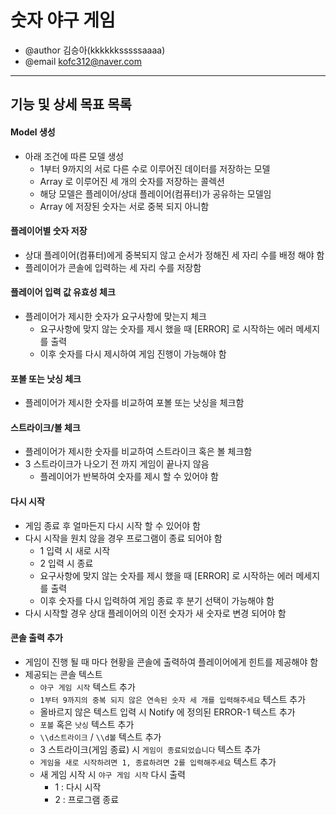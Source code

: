 # 숫자 야구 게임

* @author 김승아(kkkkkksssssaaaa)
* @email kofc312@naver.com

---
## 기능 및 상세 목표 목록 


 #### Model 생성
  * 아래 조건에 따른 모델 생성
    * 1부터 9까지의 서로 다른 수로 이루어진 데이터를 저장하는 모델
    * Array 로 이루어진 세 개의 숫자를 저장하는 콜렉션
    * 해당 모델은 플레이어/상대 플레이어(컴퓨터)가 공유하는 모델임
    * Array 에 저장된 숫자는 서로 중복 되지 아니함

 #### 플레이어별 숫자 저장
 * 상대 플레이어(컴퓨터)에게 중복되지 않고 순서가 정해진 세 자리 수를 배정 해야 함
 * 플레이어가 콘솔에 입력하는 세 자리 수를 저장함

 #### 플레이어 입력 값 유효성 체크
 * 플레이어가 제시한 숫자가 요구사항에 맞는지 체크
   * 요구사항에 맞지 않는 숫자를 제시 했을 때 [ERROR] 로 시작하는 에러 메세지를 출력
   * 이후 숫자를 다시 제시하여 게임 진행이 가능해야 함

 #### 포볼 또는 낫싱 체크
 * 플레이어가 제시한 숫자를 비교하여 포볼 또는 낫싱을 체크함

 #### 스트라이크/볼 체크
 * 플레이어가 제시한 숫자를 비교하여 스트라이크 혹은 볼 체크함
 * 3 스트라이크가 나오기 전 까지 게임이 끝나지 않음
   * 플레이어가 반복하여 숫자를 제시 할 수 있어야 함

 #### 다시 시작
 * 게임 종료 후 얼마든지 다시 시작 할 수 있어야 함
 * 다시 시작을 원치 않을 경우 프로그램이 종료 되어야 함
   * 1 입력 시 새로 시작
   * 2 입력 시 종료
   * 요구사항에 맞지 않는 숫자를 제시 했을 때 [ERROR] 로 시작하는 에러 메세지를 출력
   * 이후 숫자를 다시 입력하여 게임 종료 후 분기 선택이 가능해야 함
 * 다시 시작할 경우 상대 플레이어의 이전 숫자가 새 숫자로 변경 되어야 함

 #### 콘솔 출력 추가
 * 게임이 진행 될 때 마다 현황을 콘솔에 출력하여 플레이어에게 힌트를 제공해야 함
 * 제공되는 콘솔 텍스트
   * `야구 게임 시작`  텍스트 추가
   * `1부터 9까지의 중복 되지 않은 연속된 숫자 세 개를 입력해주세요` 텍스트 추가
   * 올바르지 않은 텍스트 입력 시 Notify 에 정의된 ERROR-1 텍스트 추가
   * `포볼` 혹은 `낫싱` 텍스트 추가
   * `\\d스트라이크` / `\\d볼` 텍스트 추가
   * 3 스트라이크(게임 종료) 시 `게임이 종료되었습니다` 텍스트 추가
   * `게임을 새로 시작하려면 1, 종료하려면 2를 입력해주세요` 텍스트 추가
   * 새 게임 시작 시 `야구 게임 시작` 다시 출력
     * 1 : 다시 시작
     * 2 : 프로그램 종료